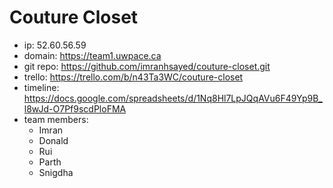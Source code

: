 # Couture Closet

* ip: 52.60.56.59
* domain: https://team1.uwpace.ca
* git repo: https://github.com/imranhsayed/couture-closet.git
* trello: https://trello.com/b/n43Ta3WC/couture-closet
* timeline: https://docs.google.com/spreadsheets/d/1Nq8Hl7LpJQqAVu6F49Yp9B_l8wJd-O7Pf9scdPloFMA
* team members:
  - Imran
  - Donald
  - Rui 
  - Parth
  - Snigdha
